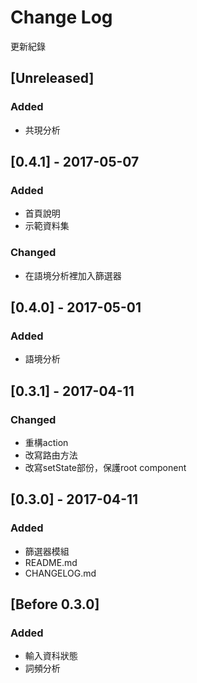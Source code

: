 # Change Log

更新紀錄

## [Unreleased]
### Added
- 共現分析

## [0.4.1] - 2017-05-07
### Added
- 首頁說明
- 示範資料集

### Changed
- 在語境分析裡加入篩選器

## [0.4.0] - 2017-05-01
### Added
- 語境分析

## [0.3.1] - 2017-04-11
### Changed
- 重構action
- 改寫路由方法
- 改寫setState部份，保護root component

## [0.3.0] - 2017-04-11
### Added
- 篩選器模組
- README.md
- CHANGELOG.md

## [Before 0.3.0]
### Added
- 輸入資科狀態
- 詞頻分析